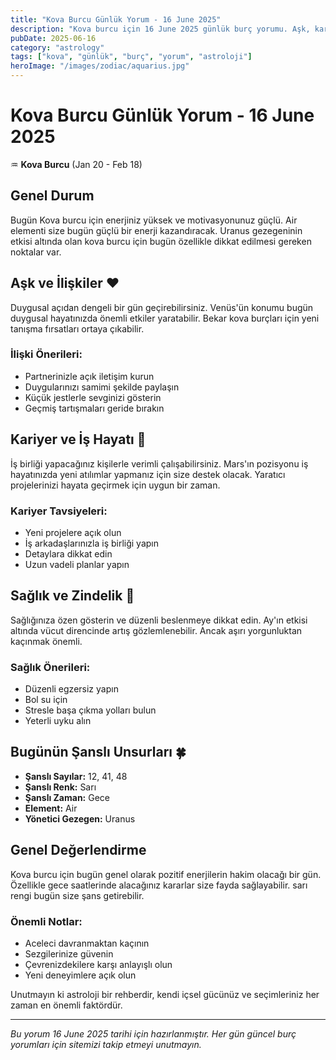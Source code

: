 ```yaml
---
title: "Kova Burcu Günlük Yorum - 16 June 2025"
description: "Kova burcu için 16 June 2025 günlük burç yorumu. Aşk, kariyer, sağlık ve şanslı sayılar."
pubDate: 2025-06-16
category: "astrology"
tags: ["kova", "günlük", "burç", "yorum", "astroloji"]
heroImage: "/images/zodiac/aquarius.jpg"
---
```


# Kova Burcu Günlük Yorum - 16 June 2025

♒ **Kova Burcu** (Jan 20 - Feb 18)

## Genel Durum

Bugün Kova burcu için enerjiniz yüksek ve motivasyonunuz güçlü. Air elementi size bugün güçlü bir enerji kazandıracak. Uranus gezegeninin etkisi altında olan kova burcu için bugün özellikle dikkat edilmesi gereken noktalar var.

## Aşk ve İlişkiler ❤️

Duygusal açıdan dengeli bir gün geçirebilirsiniz. Venüs'ün konumu bugün duygusal hayatınızda önemli etkiler yaratabilir. Bekar kova burçları için yeni tanışma fırsatları ortaya çıkabilir.

### İlişki Önerileri:
- Partnerinizle açık iletişim kurun
- Duygularınızı samimi şekilde paylaşın
- Küçük jestlerle sevginizi gösterin
- Geçmiş tartışmaları geride bırakın

## Kariyer ve İş Hayatı 💼

İş birliği yapacağınız kişilerle verimli çalışabilirsiniz. Mars'ın pozisyonu iş hayatınızda yeni atılımlar yapmanız için size destek olacak. Yaratıcı projelerinizi hayata geçirmek için uygun bir zaman.

### Kariyer Tavsiyeleri:
- Yeni projelere açık olun
- İş arkadaşlarınızla iş birliği yapın
- Detaylara dikkat edin
- Uzun vadeli planlar yapın

## Sağlık ve Zindelik 🏥

Sağlığınıza özen gösterin ve düzenli beslenmeye dikkat edin. Ay'ın etkisi altında vücut direncinde artış gözlemlenebilir. Ancak aşırı yorgunluktan kaçınmak önemli.

### Sağlık Önerileri:
- Düzenli egzersiz yapın
- Bol su için
- Stresle başa çıkma yolları bulun
- Yeterli uyku alın

## Bugünün Şanslı Unsurları 🍀

- **Şanslı Sayılar:** 12, 41, 48
- **Şanslı Renk:** Sarı
- **Şanslı Zaman:** Gece
- **Element:** Air
- **Yönetici Gezegen:** Uranus

## Genel Değerlendirme

Kova burcu için bugün genel olarak pozitif enerjilerin hakim olacağı bir gün. Özellikle gece saatlerinde alacağınız kararlar size fayda sağlayabilir. sarı rengi bugün size şans getirebilir.

### Önemli Notlar:
- Aceleci davranmaktan kaçının
- Sezgilerinize güvenin
- Çevrenizdekilere karşı anlayışlı olun
- Yeni deneyimlere açık olun

Unutmayın ki astroloji bir rehberdir, kendi içsel gücünüz ve seçimleriniz her zaman en önemli faktördür.

---

*Bu yorum 16 June 2025 tarihi için hazırlanmıştır. Her gün güncel burç yorumları için sitemizi takip etmeyi unutmayın.*
